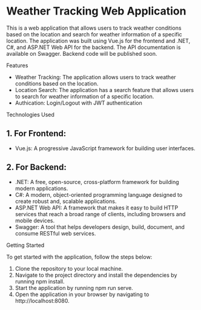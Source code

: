 # Weather Tracking Web Application

This is a web application that allows users to track weather conditions based on the location and search for weather information of a specific location. The application was built using Vue.js for the frontend and .NET, C#, and ASP.NET Web API for the backend. The API documentation is available on Swagger. Backend code will be published soon.

Features

* Weather Tracking: The application allows users to track weather conditions based on the location.
* Location Search: The application has a search feature that allows users to search for weather information of a specific location.
* Authication: Login/Logout with JWT authentication

Technologies Used

## 1. For Frontend:
* Vue.js: A progressive JavaScript framework for building user interfaces.
## 2. For Backend:
* .NET: A free, open-source, cross-platform framework for building modern applications.
* C#: A modern, object-oriented programming language designed to create robust and, scalable applications.
* ASP.NET Web API: A framework that makes it easy to build HTTP services that reach a broad range of clients, including browsers and mobile devices.
* Swagger: A tool that helps developers design, build, document, and consume RESTful web services.

Getting Started

To get started with the application, follow the steps below:

1. Clone the repository to your local machine.
2. Navigate to the project directory and install the dependencies by running npm install.
3. Start the application by running npm run serve.
4. Open the application in your browser by navigating to http://localhost:8080.
